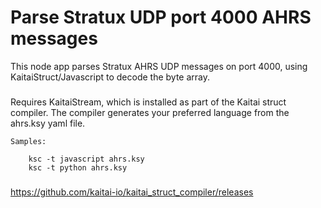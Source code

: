 # Parse Stratux UDP port 4000 AHRS messages 
This node app parses Stratux AHRS UDP messages on port 4000, using KaitaiStruct/Javascript to decode the byte array.

###
   Requires KaitaiStream, which is installed as part of the Kaitai struct compiler. The compiler generates your preferred language from the ahrs.ksy yaml file. 
   ```
   Samples: 
       
       ksc -t javascript ahrs.ksy
       ksc -t python ahrs.ksy
   ```
###
   https://github.com/kaitai-io/kaitai_struct_compiler/releases

